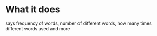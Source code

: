 # What it does 
says frequency of words, number of different words, how many times different words used and more
